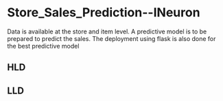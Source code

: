 # Store_Sales_Prediction--INeuron
Data is available at the store and item level. A predictive model is to be prepared to predict the sales. The deployment using flask is also done for the best predictive model

## HLD

## LLD
